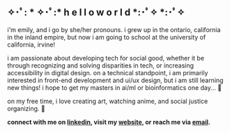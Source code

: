 ## ✧･ﾟ: * ✧･ﾟ:*  h e l l o  w o r l d  *:･ﾟ✧ *:･ﾟ✧

i'm emily, and i go by she/her pronouns. i grew up in the ontario, california in the inland empire, but now i am going to school at the university of california, irvine!

i am passionate about developing tech for social good, whether it be through recognizing and solving disparities in tech, or increasing accessibility in digital design. on a technical standpoint, i am primarily interested in front-end development and ui/ux design, but i am still learning new things! i hope to get my masters in ai/ml or bioinformatics one day... 💭

on my free time, i love creating art, watching anime, and social justice organizing. 🌱

**connect with me on [linkedin](https://www.linkedin.com/in/emidoan), visit my [website](https://www.emidoan.com), or reach me via [email](mailto:emilydoan10@gmail.com).**

<!--
**emidoan/emidoan** is a ✨ _special_ ✨ repository because its `README.md` (this file) appears on your GitHub profile.

Here are some ideas to get you started:

- 🔭 I’m currently working on ...
- 🌱 I’m currently learning ...
- 👯 I’m looking to collaborate on ...
- 🤔 I’m looking for help with ...
- 💬 Ask me about ...
- 📫 How to reach me: ...
- 😄 Pronouns: ...
- ⚡ Fun fact: ...
-->
